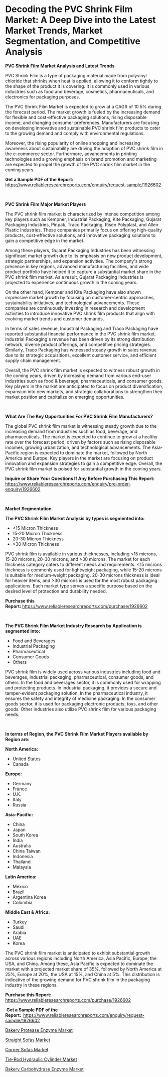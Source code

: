 <p><h1>Decoding the PVC Shrink Film Market: A Deep Dive into the Latest Market Trends, Market Segmentation, and Competitive Analysis</h1></p><p><strong>PVC Shrink Film Market Analysis and Latest Trends</strong></p>
<p><p>PVC Shrink Film is a type of packaging material made from polyvinyl chloride that shrinks when heat is applied, allowing it to conform tightly to the shape of the product it is covering. It is commonly used in various industries such as food and beverage, cosmetics, pharmaceuticals, and electronics for packaging purposes. </p><p>The PVC Shrink Film Market is expected to grow at a CAGR of 10.5% during the forecast period. The market growth is fueled by the increasing demand for flexible and cost-effective packaging solutions, rising disposable income, and changing consumer preferences. Manufacturers are focusing on developing innovative and sustainable PVC shrink film products to cater to the growing demand and comply with environmental regulations.</p><p>Moreover, the rising popularity of online shopping and increasing awareness about sustainability are driving the adoption of PVC shrink film in the e-commerce sector. Furthermore, advancements in printing technologies and a growing emphasis on brand promotion and marketing are expected to propel the growth of the PVC shrink film market in the coming years.</p></p>
<p><strong>Get a Sample PDF of the Report:&nbsp;</strong> <a href="https://www.reliableresearchreports.com/enquiry/request-sample/1926602">https://www.reliableresearchreports.com/enquiry/request-sample/1926602</a></p>
<p>&nbsp;</p>
<p><strong>PVC Shrink Film Major Market Players</strong></p>
<p><p>The PVC shrink film market is characterized by intense competition among key players such as Kempner, Industrial Packaging, Kite Packaging, Gujarat Packaging Industries, Pinpak, Traco Packaging, Risen Polyplast, and Allen Plastic Industries. These companies primarily focus on offering high-quality products, cost-effective solutions, and innovative packaging solutions to gain a competitive edge in the market.</p><p>Among these players, Gujarat Packaging Industries has been witnessing significant market growth due to its emphasis on new product development, strategic partnerships, and expansion activities. The company's strong presence in key regions, advanced manufacturing facilities, and wide product portfolio have helped it to capture a substantial market share in the PVC shrink film market. As a result, Gujarat Packaging Industries is projected to experience continuous growth in the coming years.</p><p>On the other hand, Kempner and Kite Packaging have also shown impressive market growth by focusing on customer-centric approaches, sustainability initiatives, and technological advancements. These companies are continuously investing in research and development activities to introduce innovative PVC shrink film products that align with evolving market trends and customer demands.</p><p>In terms of sales revenue, Industrial Packaging and Traco Packaging have reported substantial financial performance in the PVC shrink film market. Industrial Packaging's revenue has been driven by its strong distribution network, diverse product offerings, and competitive pricing strategies. Similarly, Traco Packaging has witnessed steady growth in sales revenue due to its strategic acquisitions, excellent customer service, and efficient supply chain management.</p><p>Overall, the PVC shrink film market is expected to witness robust growth in the coming years, driven by increasing demand from various end-user industries such as food & beverage, pharmaceuticals, and consumer goods. Key players in the market are anticipated to focus on product diversification, expansion into new markets, and strategic collaborations to strengthen their market position and capitalize on emerging opportunities.</p></p>
<p>&nbsp;</p>
<p><strong>What Are The Key Opportunities For PVC Shrink Film Manufacturers?</strong></p>
<p><p>The global PVC shrink film market is witnessing steady growth due to the increasing demand from industries such as food, beverage, and pharmaceuticals. The market is expected to continue to grow at a healthy rate over the forecast period, driven by factors such as rising disposable incomes, growing urbanization, and technological advancements. The Asia-Pacific region is expected to dominate the market, followed by North America and Europe. Key players in the market are focusing on product innovation and expansion strategies to gain a competitive edge. Overall, the PVC shrink film market is poised for substantial growth in the coming years.</p></p>
<p><strong>Inquire or Share Your Questions If Any Before Purchasing This Report:</strong> <a href="https://www.reliableresearchreports.com/enquiry/pre-order-enquiry/1926602">https://www.reliableresearchreports.com/enquiry/pre-order-enquiry/1926602</a></p>
<p>&nbsp;</p>
<p><strong>Market Segmentation</strong></p>
<p><strong>The PVC Shrink Film Market Analysis by types is segmented into:</strong></p>
<p><ul><li><15 Micron Thickness</li><li>15-20 Micron Thickness</li><li>20-30 Micron Thickness</li><li>>30 Micron Thickness</li></ul></p>
<p><p>PVC shrink film is available in various thicknesses, including <15 microns, 15-20 microns, 20-30 microns, and >30 microns. The market for each thickness category caters to different needs and requirements. <15 microns thickness is commonly used for lightweight packaging, while 15-20 microns is suitable for medium-weight packaging. 20-30 microns thickness is ideal for heavier items, and >30 microns is used for the most robust packaging applications. Each market type serves a specific purpose based on the desired level of protection and durability needed.</p></p>
<p><strong>Purchase this Report:&nbsp;</strong><a href="https://www.reliableresearchreports.com/purchase/1926602">https://www.reliableresearchreports.com/purchase/1926602</a></p>
<p>&nbsp;</p>
<p><strong>The PVC Shrink Film Market Industry Research by Application is segmented into:</strong></p>
<p><ul><li>Food and Beverages</li><li>Industrial Packaging</li><li>Pharmaceutical</li><li>Consumer Goods</li><li>Others</li></ul></p>
<p><p>PVC shrink film is widely used across various industries including food and beverages, industrial packaging, pharmaceutical, consumer goods, and others. In the food and beverages sector, it is commonly used for wrapping and protecting products. In industrial packaging, it provides a secure and tamper-evident packaging solution. In the pharmaceutical industry, it ensures the safety and integrity of medicine packaging. In the consumer goods sector, it is used for packaging electronic products, toys, and other goods. Other industries also utilize PVC shrink film for various packaging needs.</p></p>
<p>&nbsp;</p>
<p><strong>In terms of Region, the PVC Shrink Film Market Players available by Region are:</strong></p>
<p>
    <p> <strong> North America: </strong>
        <ul>
            <li>United States</li>
            <li>Canada</li>
        </ul>
        </p> 
    <p> <strong> Europe: </strong>
        <ul>
            <li>Germany</li>
            <li>France</li>
            <li>U.K.</li>
            <li>Italy</li>
            <li>Russia</li>
        </ul>
        </p> 
    <p> <strong> Asia-Pacific: </strong>
        <ul>
            <li>China</li>
            <li>Japan</li>
            <li>South Korea</li>
            <li>India</li>
            <li>Australia</li>
            <li>China Taiwan</li>
            <li>Indonesia</li>
            <li>Thailand</li>
            <li>Malaysia</li>
        </ul>
        </p> 
    <p> <strong> Latin America: </strong>
        <ul>
            <li>Mexico</li>
            <li>Brazil</li>
            <li>Argentina Korea</li>
            <li>Colombia</li>
        </ul>
        </p> 
    <p> <strong> Middle East & Africa: </strong>
        <ul>
            <li>Turkey</li>
            <li>Saudi</li>
            <li>Arabia</li>
            <li>UAE</li>
            <li>Korea</li>
        </ul>
    </p>
    </p>
<p><p>The PVC shrink film market is anticipated to exhibit substantial growth across various regions including North America, Asia Pacific, Europe, the USA, and China. Among these, Asia Pacific is expected to dominate the market with a projected market share of 35%, followed by North America at 25%, Europe at 20%, the USA at 15%, and China at 5%. This distribution is indicative of the growing demand for PVC shrink film in the packaging industry in these regions.</p></p>
<p><strong>Purchase this Report: </strong><a href="https://www.reliableresearchreports.com/purchase/1926602">https://www.reliableresearchreports.com/purchase/1926602</a></p>
<p>&nbsp;<strong>Get a Sample PDF of the Report:&nbsp;&nbsp;</strong><a href="https://www.reliableresearchreports.com/enquiry/request-sample/1926602">https://www.reliableresearchreports.com/enquiry/request-sample/1926602</a></p>
<p><strong></strong></p>
<p><p><a href="https://thundering-castanet-c65.notion.site/Bakery-Protease-Enzyme-Market-Size-Focuses-on-Market-Dynamics-In-Depth-Analysis-and-Future-Projecti-4883baa915b54e92b27c50edf1598c9d">Bakery Protease Enzyme Market</a></p><p><a href="https://view.publitas.com/reportprime-1/straight-sofas-market-size-growing-and-forecasted-for-period-from-2024-2031-and-provides-complete-market-analysis-of-this-market/">Straight Sofas Market</a></p><p><a href="https://view.publitas.com/reportprime-1/corner-sofas-market-size-and-growth-market-segmentation-regional-and-country-breakdowns-and-market-trends-for-period-from-2024-2031/">Corner Sofas Market</a></p><p><a href="https://bubble-tree-ea4.notion.site/Tie-Rod-Hydraulic-Cylinder-Market-Dynamics-2024-2031-Also-about-Its-Market-Trends-Projections-and-1642e1d90fab4de492ada436693508b9">Tie-Rod Hydraulic Cylinder Market</a></p><p><a href="https://bubble-tree-ea4.notion.site/Bakery-Carbohydrase-Enzyme-Market-Centers-on-Aspects-such-as-Market-Growth-Market-Share-Market-Opp-9e605abe95e845cd8f543039fc2beb17">Bakery Carbohydrase Enzyme Market</a></p></p>